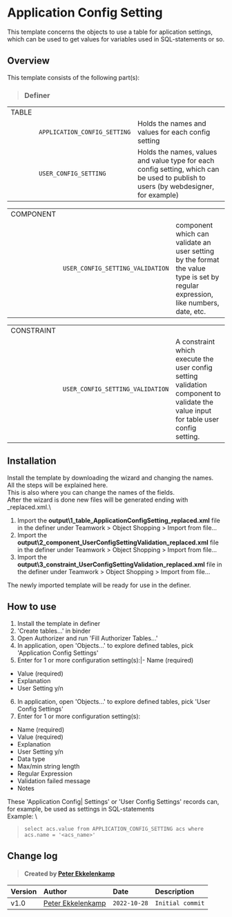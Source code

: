 # Application Config Setting
This template concerns the objects to use a table for aplication settings, which can be used to get values for variables used in SQL-statements or so.
## Overview
This template consists of the following part(s):
> ### Definer
||||
|-|-|-|
|TABLE|||
||`APPLICATION_CONFIG_SETTING`|Holds the names and values for each config setting|
||`USER_CONFIG_SETTING`|Holds the names, values and value type for each config setting, which can be used to publish to users (by webdesigner, for example)|

||||
|-|-|-|
|COMPONENT|||
||`USER_CONFIG_SETTING_VALIDATION`| component which can validate an user setting by the format the value type is set by regular expression, like numbers, date, etc.|

||||
|-|-|-|
|CONSTRAINT|||
||`USER_CONFIG_SETTING_VALIDATION`|A constraint which execute the user config setting validation component to validate the value input for table user config setting.|
## Installation
Install the template by downloading the wizard and changing the names.\
All the steps will be explained here.\
This is also where you can change the names of the fields.\
After the wizard is done new files will be generated ending with _replaced.xml.\

1. Import the **output\1_table_ApplicationConfigSetting_replaced.xml** file in the definer under Teamwork > Object Shopping > Import from file...
2. Import the **output\2_component_UserConfigSettingValidation_replaced.xml** file in the definer under Teamwork > Object Shopping > Import from file...
3. Import the **output\3_constraint_UserConfigSettingValidation_replaced.xml** file in the definer under Teamwork > Object Shopping > Import from file...

The newly imported template will be ready for use in the definer.
## How to use
1. Install the template in definer
2. 'Create tables...' in binder
3. Open Authorizer and run 'Fill Authorizer Tables...'
4. In application, open 'Objects...' to explore defined tables, pick 'Application Config Settings'
5. Enter for 1 or more configuration setting(s):|- Name (required)
* Value (required)
* Explanation
* User Setting y/n
6. In application, open 'Objects...' to explore defined tables, pick 'User Config Settings'
7. Enter for 1 or more configuration setting(s):
* Name (required)
* Value (required)
* Explanation
* User Setting y/n
* Data type
* Max/min string length
* Regular Expression
* Validation failed message
* Notes

These 'Application Config| Settings' or 'User Config Settings' records can, for example, be used as settings in SQL-statements\
Example: \
> `select acs.value from APPLICATION_CONFIG_SETTING acs where acs.name = '<acs_name>'`
## Change log
> #### Created by [Peter Ekkelenkamp](mailto:peter.ekkelenkamp@usoft.com)
|Version|Author|Date|Description|
|:---|:---|:---|:---|
|v1.0|[Peter Ekkelenkamp](mailto:peter.ekkelenkamp@usoft.com) |`2022-10-28`|`Initial commit`|